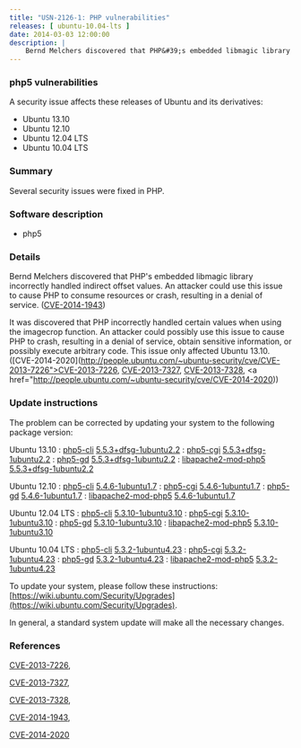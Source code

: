 ```yaml
---
title: "USN-2126-1: PHP vulnerabilities"
releases: [ ubuntu-10.04-lts ]
date: 2014-03-03 12:00:00
description: |
    Bernd Melchers discovered that PHP&#39;s embedded libmagic library incorrectly handled indirect offset values. An attacker could use this issue to cause PHP to consume resources or crash, resulting in a denial of service. ([CVE-2014-1943](http://people.ubuntu.com/~ubuntu-security/cve/CVE-2014-1943))
--- 
```

 
### php5 vulnerabilities

A security issue affects these releases of Ubuntu and its derivatives:

* Ubuntu 13.10
* Ubuntu 12.10
* Ubuntu 12.04 LTS
* Ubuntu 10.04 LTS

### Summary

Several security issues were fixed in PHP. 

### Software description

* php5 

### Details

Bernd Melchers discovered that PHP&#39;s embedded libmagic library incorrectly handled indirect offset values. An attacker could use this issue to cause PHP to consume resources or crash, resulting in a denial of service. ([CVE-2014-1943](http://people.ubuntu.com/~ubuntu-security/cve/CVE-2014-1943))

It was discovered that PHP incorrectly handled certain values when using the imagecrop function. An attacker could possibly use this issue to cause PHP to crash, resulting in a denial of service, obtain sensitive information, or possibly execute arbitrary code. This issue only affected Ubuntu 13.10. ([CVE-2014-2020](http://people.ubuntu.com/~ubuntu-security/cve/CVE-2013-7226">CVE-2013-7226</a>, <a href="http://people.ubuntu.com/~ubuntu-security/cve/CVE-2013-7327">CVE-2013-7327</a>, <a href="http://people.ubuntu.com/~ubuntu-security/cve/CVE-2013-7328">CVE-2013-7328</a>, <a href="http://people.ubuntu.com/~ubuntu-security/cve/CVE-2014-2020)) 

### Update instructions

The problem can be corrected by updating your system to the following package version:

Ubuntu 13.10
 : [php5-cli](https://launchpad.net/ubuntu/+source/php5) <span> [5.5.3+dfsg-1ubuntu2.2](https://launchpad.net/ubuntu/+source/php5/5.5.3+dfsg-1ubuntu2.2) </span> 
 : [php5-cgi](https://launchpad.net/ubuntu/+source/php5) <span> [5.5.3+dfsg-1ubuntu2.2](https://launchpad.net/ubuntu/+source/php5/5.5.3+dfsg-1ubuntu2.2) </span> 
 : [php5-gd](https://launchpad.net/ubuntu/+source/php5) <span> [5.5.3+dfsg-1ubuntu2.2](https://launchpad.net/ubuntu/+source/php5/5.5.3+dfsg-1ubuntu2.2) </span> 
 : [libapache2-mod-php5](https://launchpad.net/ubuntu/+source/php5) <span> [5.5.3+dfsg-1ubuntu2.2](https://launchpad.net/ubuntu/+source/php5/5.5.3+dfsg-1ubuntu2.2) </span> 

Ubuntu 12.10
 : [php5-cli](https://launchpad.net/ubuntu/+source/php5) <span> [5.4.6-1ubuntu1.7](https://launchpad.net/ubuntu/+source/php5/5.4.6-1ubuntu1.7) </span> 
 : [php5-cgi](https://launchpad.net/ubuntu/+source/php5) <span> [5.4.6-1ubuntu1.7](https://launchpad.net/ubuntu/+source/php5/5.4.6-1ubuntu1.7) </span> 
 : [php5-gd](https://launchpad.net/ubuntu/+source/php5) <span> [5.4.6-1ubuntu1.7](https://launchpad.net/ubuntu/+source/php5/5.4.6-1ubuntu1.7) </span> 
 : [libapache2-mod-php5](https://launchpad.net/ubuntu/+source/php5) <span> [5.4.6-1ubuntu1.7](https://launchpad.net/ubuntu/+source/php5/5.4.6-1ubuntu1.7) </span> 

Ubuntu 12.04 LTS
 : [php5-cli](https://launchpad.net/ubuntu/+source/php5) <span> [5.3.10-1ubuntu3.10](https://launchpad.net/ubuntu/+source/php5/5.3.10-1ubuntu3.10) </span> 
 : [php5-cgi](https://launchpad.net/ubuntu/+source/php5) <span> [5.3.10-1ubuntu3.10](https://launchpad.net/ubuntu/+source/php5/5.3.10-1ubuntu3.10) </span> 
 : [php5-gd](https://launchpad.net/ubuntu/+source/php5) <span> [5.3.10-1ubuntu3.10](https://launchpad.net/ubuntu/+source/php5/5.3.10-1ubuntu3.10) </span> 
 : [libapache2-mod-php5](https://launchpad.net/ubuntu/+source/php5) <span> [5.3.10-1ubuntu3.10](https://launchpad.net/ubuntu/+source/php5/5.3.10-1ubuntu3.10) </span> 

Ubuntu 10.04 LTS
 : [php5-cli](https://launchpad.net/ubuntu/+source/php5) <span> [5.3.2-1ubuntu4.23](https://launchpad.net/ubuntu/+source/php5/5.3.2-1ubuntu4.23) </span> 
 : [php5-cgi](https://launchpad.net/ubuntu/+source/php5) <span> [5.3.2-1ubuntu4.23](https://launchpad.net/ubuntu/+source/php5/5.3.2-1ubuntu4.23) </span> 
 : [php5-gd](https://launchpad.net/ubuntu/+source/php5) <span> [5.3.2-1ubuntu4.23](https://launchpad.net/ubuntu/+source/php5/5.3.2-1ubuntu4.23) </span> 
 : [libapache2-mod-php5](https://launchpad.net/ubuntu/+source/php5) <span> [5.3.2-1ubuntu4.23](https://launchpad.net/ubuntu/+source/php5/5.3.2-1ubuntu4.23) </span> 

To update your system, please follow these instructions: [https://wiki.ubuntu.com/Security/Upgrades](https://wiki.ubuntu.com/Security/Upgrades).

In general, a standard system update will make all the necessary changes. 

### References

 [CVE-2013-7226](http://people.ubuntu.com/~ubuntu-security/cve/CVE-2013-7226), 

 [CVE-2013-7327](http://people.ubuntu.com/~ubuntu-security/cve/CVE-2013-7327), 

 [CVE-2013-7328](http://people.ubuntu.com/~ubuntu-security/cve/CVE-2013-7328), 

 [CVE-2014-1943](http://people.ubuntu.com/~ubuntu-security/cve/CVE-2014-1943), 

 [CVE-2014-2020](http://people.ubuntu.com/~ubuntu-security/cve/CVE-2014-2020)
 
